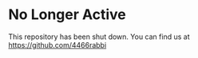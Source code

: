 # No Longer Active

This repository has been shut down. You can find us at https://github.com/4466rabbi
